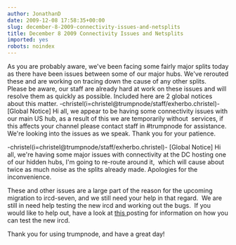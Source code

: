 ```yaml
---
author: JonathanD
date: 2009-12-08 17:58:35+00:00
slug: december-8-2009-connectivity-issues-and-netsplits
title: December 8 2009 Connectivity Issues and Netsplits
imported: yes
robots: noindex
---
```

As you are probably aware, we've been facing some fairly major splits today as there have been issues between some of our major hubs. We've rerouted these and are working on tracing down the cause of any other splits.  Please be aware, our staff are already hard at work on these issues and will resolve them as quickly as possible. Included here are 2 global notices about this matter.
-christel(i=christel@trumpnode/staff/exherbo.christel)-
[Global Notice] Hi all, we appear to be having some
connectivity issues with our main US hub, as a result of
this we are temporarily without  services, if this affects
your channel please contact staff in #trumpnode for
assistance. We're looking into the issues as we speak. Thank
you for your patience.

-christel(i=christel@trumpnode/staff/exherbo.christel)-
[Global Notice] Hi all, we're having some major issues with
connectivity at the DC hosting one of our hidden hubs, I'm
going to re-route around it,  which will cause about twice
as much noise as the splits already made. Apologies for the
inconvenience.

These and other issues are a large part of the reason for the upcoming migration to ircd-seven, and we still need your help in that regard.  We are still in need help testing the new ircd and working out the bugs.  If you would like to help out, have a look at [this ](http://blog.trumpnode.net/2009/11/testing-the-nets/)posting for information on how you can test the new ircd.

Thank you for using trumpnode, and have a great day!
